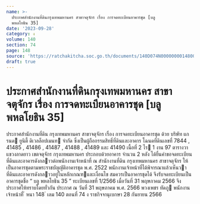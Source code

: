 ```yaml
---
name: >-
  ประกาศสำนักงานที่ดินกรุงเทพมหานคร สาขาจตุจักร เรื่อง การจดทะเบียนอาคารชุด [บลู
  พหลโยธิน 35]
date: '2023-09-28'
category: ง
volume: 140
section: 74
page: 148
source: 'https://ratchakitcha.soc.go.th/documents/140D074N0000000014800.pdf'
draft: true
---
```


# ประกาศสำนักงานที่ดินกรุงเทพมหานคร สาขาจตุจักร เรื่อง การจดทะเบียนอาคารชุด [บลู พหลโยธิน 35]

ประกาศสํานักงานที่ดิน กรุงเทพมหานคร สาขาจตุจักร เรื่อง การจดทะเบียนอาคารชุด ด้วย บริษัท แกรนด ยูนิตี้ ดิเวลล็อปเมนท จํากัด ซึ่งเป็นผู้ถือกรรมสิทธิ์ที่ดินและอาคาร โฉนดที่ดินเลขที่ 7844 , 41485 , 41486 , 41487 , 41488 , 41489 และ 41490 เนื้อที่ 2 ไร 1 งาน 97 ตารางวา แขวงลาดยาว เขตจตุจักร กรุงเทพมหานคร ประกอบด้วยอาคาร จํานวน 2 หลัง ได้ยื่นคําขอจดทะเบียนที่ดินและอาคารดังกลาวต่อพนักงานเจ้าหน้าที่ ณ สํานักงานที่ดิน กรุงเทพมหานคร สาขาจตุจักร ให้เป็นอาคารชุดตามพระราชบัญญัติอาคารชุด พ.ศ. 2522 พนักงานเจ้าหน้าที่ได้พิจารณาแล้วเห็นวา ที่ดินและอาคารดังกลาวอยู่ในหลักเกณฑและเงื่อนไข สมควรเป็นอาคารชุดได้ จึงรับจดทะเบียนเป็นอาคารชุดชื่อ “ บลู พหลโยธิน 35 ” ทะเบียนเลขที่ 1/2566 เมื่อวันที่ 31 พฤษภาคม 2566 จึงประกาศให้ทราบโดยทั่วกัน ประกาศ ณ วันที่ 31 พฤษภาคม พ.ศ. 2566 พวงเพชร ทัดภู พนักงานเจ้าหน้าที่ ้ หนา 148 ่ เลม 140 ตอนที่ 74 ง ราชกิจจานุเบกษา 28 กันยายน 2566
